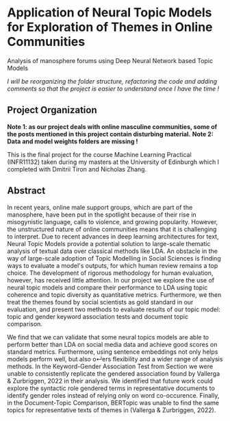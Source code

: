 # Application of Neural Topic Models for Exploration of Themes in Online Communities

Analysis of manosphere forums using Deep Neural Network based Topic Models

*I will be reorganizing the folder structure, refactoring the code and adding comments so that the project is easier to understand once I have the time !*

## Project Organization
**Note 1: as our project deals with online masculine communities, some of the posts mentioned in this project contain disturbing material.**
**Note 2: Data and model weights folders are missing !**

This is the final project for the course Machine Learning Practical (INFR11132) taken during my masters at the University of Edinburgh which I completed with Dmitrii Tiron and Nicholas Zhang.

## Abstract 

In recent years, online male support groups, which are part of the manosphere, have been put in the spotlight because of their rise in misogynistic language, calls to violence, and growing popularity. However, the unstructured nature of online communities means that it is challenging to interpret. Due to recent advances in deep learning architectures for text, Neural Topic Models provide a potential solution to large-scale thematic analysis of textual data over classical methods like LDA. An obstacle in the way of large-scale adoption of Topic Modelling in Social Sciences is finding ways to evaluate a model's outputs, for which human review remains a top choice. The development of rigorous methodology for human evaluation, however, has received little attention. In our project we explore the use of neural topic models and compare their performance to LDA using topic coherence and topic diversity as quantitative metrics. Furthermore, we then treat the themes found by social scientists as gold standard in our evaluation, and present two methods to evaluate results of our topic model: topic and gender keyword association tests and document topic comparison. 

We find that we can validate that some neural topics models are able to perform better than LDA on social media data and achieve good scores on standard metrics. Furthermore, using sentence embeddings not only helps models perform well, but also o↵ers flexibility and a wider range of analysis methods. In the Keyword-Gender Association Test from Section we were unable to consistently replicate the gendered association found by Vallerga & Zurbriggen, 2022 in their analysis. We identified that future work could explore the syntactic role gendered terms in representative documents to identify gender roles instead of relying only on word co-occurence. Finally, in the Document-Topic Comparison, BERTopic was unable to find the same topics for representative texts of themes in (Vallerga & Zurbriggen, 2022).
